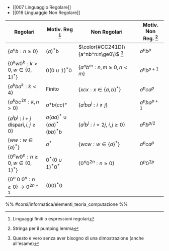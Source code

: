- [[007 Linguaggio Regolare]]
- [[016 Linguaggio Non Regolare]]

| Regolari                                   | Motiv. Reg [^1]             | Non Regolari                           | Motiv. Non Reg. [^2] |
| ------------------------------------------ | --------------------------- | -------------------------------------- | -------------------- |
| $\{a^nb:n\ge0\}$                           | $(a)^*b$                    | $\color{#CC241D}\{a^nb^n:n\ge0\}$ [^3] | $a^pb^p$             |
| $\{0^kw0^k:k>0,w\in\{0,1\}^*\}$            | $0(0\cup1)^*0$              | $\{a^nb^{m}:n,m\ge0, n<m\}$            | $a^pb^{p+1}$         |
| $\{a^kba^k:k<4\}$                          | Finito                      | $\{xcx:x\in\{a,b\}^*\}$                | $a^pca^p$            |
| $\{a^kbc^{2n}:k,n>0\}$                     | $a^+b(cc)^+$                | $\{a^iba^{j}:i\neq j\}$                | $a^pba^{p+1}$        |
| $\{a^ib^j:i+j\text{ dispari}, i,j\geq 0\}$ | $a(aa)^*\cup (aa)^*(bb)^*b$ | $\{a^ib^j:i=2j,\ i,j\geq 0\}$          | $a^pb^{p/2}$         |
| $\{ww:w\in\{a\}^*\}$                       | $a^*$                       | $\{wcw:w\in\{a\}^*\}$                  | $a^pca^p$            |
| $\{0^nw0^n:n\geq0,w\in\{0,1\}^*\}$         | $0^*(0\cup1)^*0^*$          | $\{0^n0^{2n}:n\geq0\}$                 | $0^p0^{2p}$          |
| $\{0^n\ 0\ 0^n: n\geq 0\}\to 0^{2n+1}$     | $(00)^*0$                   |                                        |                      |


[^1]: Linguaggi finiti o espressioni regolari
[^2]: Stringa per il pumping lemma
[^3]: Questo è vero senza aver bisogno di una dimostrazione (anche all'esame)

%%
#corsi/informatica/elementi_teoria_computazione 
%%
